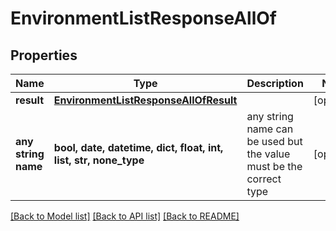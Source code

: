 # EnvironmentListResponseAllOf


## Properties
Name | Type | Description | Notes
------------ | ------------- | ------------- | -------------
**result** | [**EnvironmentListResponseAllOfResult**](EnvironmentListResponseAllOfResult.md) |  | [optional] 
**any string name** | **bool, date, datetime, dict, float, int, list, str, none_type** | any string name can be used but the value must be the correct type | [optional]

[[Back to Model list]](../README.md#documentation-for-models) [[Back to API list]](../README.md#documentation-for-api-endpoints) [[Back to README]](../README.md)


